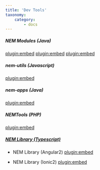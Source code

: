 ```yaml
---
title: 'Dev Tools'
taxonomy:
    category:
        - docs
---
```


##### NEM Modules (Java)
[plugin:embed](https://github.com/NemProject/nem.modules)
[plugin:embed](https://github.com/NEMPH/nem-transaction-monitor)
[plugin:embed](https://github.com/NEMPH/nem-fiatxem-converter)
##### nem-utils (Javascript)
[plugin:embed](https://github.com/evias/nem-utils)
##### nem-apps (Java)
[plugin:embed](https://github.com/NEMChina/nem-apps)
##### NEMTools (PHP)
[plugin:embed](https://github.com/tomotomo9696/NEMTools_PHP)
##### [NEM Library (Typescript)](https://nemlibrary.com/)
* NEM Library (Angular2)
	[plugin:embed](https://github.com/guillemsole/nem-library-angular2-seed)
    
* NEM Library (Ionic2) 
	[plugin:embed](https://github.com/guillemsole/nem-library-ionic2-seed)

